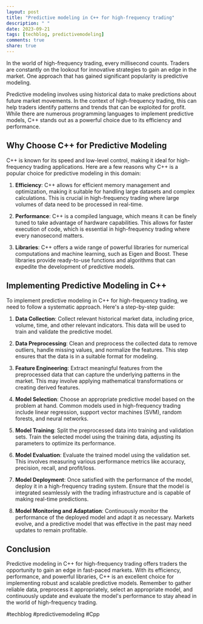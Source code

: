 ```yaml
---
layout: post
title: "Predictive modeling in C++ for high-frequency trading"
description: " "
date: 2023-09-21
tags: [techblog, predictivemodeling]
comments: true
share: true
---
```


In the world of high-frequency trading, every millisecond counts. Traders are constantly on the lookout for innovative strategies to gain an edge in the market. One approach that has gained significant popularity is predictive modeling.

Predictive modeling involves using historical data to make predictions about future market movements. In the context of high-frequency trading, this can help traders identify patterns and trends that can be exploited for profit. While there are numerous programming languages to implement predictive models, C++ stands out as a powerful choice due to its efficiency and performance.

## Why Choose C++ for Predictive Modeling

C++ is known for its speed and low-level control, making it ideal for high-frequency trading applications. Here are a few reasons why C++ is a popular choice for predictive modeling in this domain:

1. **Efficiency**: C++ allows for efficient memory management and optimization, making it suitable for handling large datasets and complex calculations. This is crucial in high-frequency trading where large volumes of data need to be processed in real-time.

2. **Performance**: C++ is a compiled language, which means it can be finely tuned to take advantage of hardware capabilities. This allows for faster execution of code, which is essential in high-frequency trading where every nanosecond matters.

3. **Libraries**: C++ offers a wide range of powerful libraries for numerical computations and machine learning, such as Eigen and Boost. These libraries provide ready-to-use functions and algorithms that can expedite the development of predictive models.

## Implementing Predictive Modeling in C++

To implement predictive modeling in C++ for high-frequency trading, we need to follow a systematic approach. Here's a step-by-step guide:

1. **Data Collection**: Collect relevant historical market data, including price, volume, time, and other relevant indicators. This data will be used to train and validate the predictive model.

2. **Data Preprocessing**: Clean and preprocess the collected data to remove outliers, handle missing values, and normalize the features. This step ensures that the data is in a suitable format for modeling.

3. **Feature Engineering**: Extract meaningful features from the preprocessed data that can capture the underlying patterns in the market. This may involve applying mathematical transformations or creating derived features.

4. **Model Selection**: Choose an appropriate predictive model based on the problem at hand. Common models used in high-frequency trading include linear regression, support vector machines (SVM), random forests, and neural networks.

5. **Model Training**: Split the preprocessed data into training and validation sets. Train the selected model using the training data, adjusting its parameters to optimize its performance.

6. **Model Evaluation**: Evaluate the trained model using the validation set. This involves measuring various performance metrics like accuracy, precision, recall, and profit/loss.

7. **Model Deployment**: Once satisfied with the performance of the model, deploy it in a high-frequency trading system. Ensure that the model is integrated seamlessly with the trading infrastructure and is capable of making real-time predictions.

8. **Model Monitoring and Adaptation**: Continuously monitor the performance of the deployed model and adapt it as necessary. Markets evolve, and a predictive model that was effective in the past may need updates to remain profitable.

## Conclusion

Predictive modeling in C++ for high-frequency trading offers traders the opportunity to gain an edge in fast-paced markets. With its efficiency, performance, and powerful libraries, C++ is an excellent choice for implementing robust and scalable predictive models. Remember to gather reliable data, preprocess it appropriately, select an appropriate model, and continuously update and evaluate the model's performance to stay ahead in the world of high-frequency trading.

#techblog #predictivemodeling #Cpp